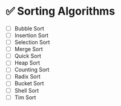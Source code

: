 # ✅ Sorting Algorithms

- [ ] Bubble Sort
- [ ] Insertion Sort
- [ ] Selection Sort
- [ ] Merge Sort
- [ ] Quick Sort
- [ ] Heap Sort
- [ ] Counting Sort
- [ ] Radix Sort
- [ ] Bucket Sort
- [ ] Shell Sort
- [ ] Tim Sort